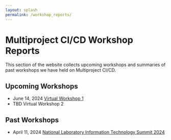 ```yaml
---
layout: splash
permalink: /workshop_reports/
---
```


<!--
  ~ Copyright 2024 Multiproject DevOps Team
  ~
  ~ Licensed under the Apache License, Version 2.0 (the "License");
  ~ you may not use this file except in compliance with the License.
  ~ You may obtain a copy of the License at
  ~
  ~ http://www.apache.org/licenses/LICENSE-2.0
  ~
  ~ Unless required by applicable law or agreed to in writing, software
  ~ distributed under the License is distributed on an "AS IS" BASIS,
  ~ WITHOUT WARRANTIES OR CONDITIONS OF ANY KIND, either express or implied.
  ~ See the License for the specific language governing permissions and
  ~ limitations under the License.
-->

# Multiproject CI/CD Workshop Reports

This section of the website collects upcoming workshops and summaries of past
workshops we have held on Multiproject CI/CD.

## Upcoming Workshops

- June 14, 2024 [Virtual Workshop 1](/workshop_reports/virtual_workshop1/)
- TBD Virtual Workshop 2

## Past Workshops

- April 11, 2024 [National Laboratory Information Technology Summit 2024](workshop_reports/nlit2024)